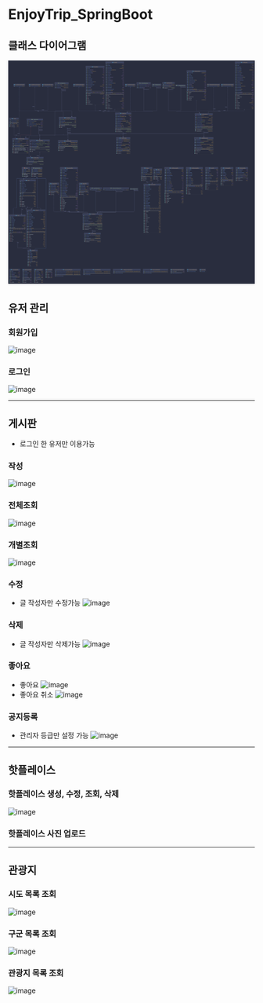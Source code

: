 # EnjoyTrip_SpringBoot

## 클래스 다이어그램

![enjoytrip V1.0.png](enjoytrip%20V1.0.png)

## 유저 관리

### 회원가입

![image](https://user-images.githubusercontent.com/12166357/235608765-85fda433-7ca5-4125-8976-e9049b6d1980.png)

### 로그인

![image](https://user-images.githubusercontent.com/12166357/235608903-0e5974b9-cc55-4ed0-804d-4b9ef74b3ab4.png)

---

## 게시판

- 로그인 한 유저만 이용가능

### 작성

![image](https://user-images.githubusercontent.com/12166357/235609401-4a02c085-7ed4-4e67-b36e-450f48b7815d.png)

### 전체조회

![image](https://user-images.githubusercontent.com/12166357/235609519-0a4b64f7-5e38-4088-b33f-57be79dc03b8.png)

### 개별조회

![image](https://user-images.githubusercontent.com/12166357/235609697-46accd24-6cb4-4373-b9ce-d46fe29dcb3f.png)

### 수정

- 글 작성자만 수정가능
  ![image](https://user-images.githubusercontent.com/12166357/235609989-4ac460d1-9ce4-42cc-8074-6badb5b22e07.png)

### 삭제

- 글 작성자만 삭제가능
  ![image](https://user-images.githubusercontent.com/12166357/235610060-a5ed871a-5fca-4df1-8940-8cf3564e7ef3.png)

### 좋아요

- 좋아요
  ![image](https://user-images.githubusercontent.com/12166357/235610479-41c16194-4145-479f-8de8-c5b1884b833c.png)
- 좋아요 취소
  ![image](https://user-images.githubusercontent.com/12166357/235610634-8cdb24e3-efa9-47bf-ad82-023b81df4499.png)

### 공지등록

- 관리자 등급만 설정 가능
  ![image](https://user-images.githubusercontent.com/12166357/235611069-17709643-73b0-410b-bf81-1cfda8916fc1.png)

---

## 핫플레이스

### 핫플레이스 생성, 수정, 조회, 삭제

![image](https://user-images.githubusercontent.com/12166357/235614796-cb943ee0-9dbc-4ee2-b7d6-9f5472857a43.png)

### 핫플레이스 사진 업로드

---

## 관광지

### 시도 목록 조회

![image](https://user-images.githubusercontent.com/12166357/235614223-55354e76-6fd9-4668-9c8e-bd646ced0cc6.png)

### 구군 목록 조회

![image](https://user-images.githubusercontent.com/12166357/235614342-131eaab5-ae20-4437-98d9-47052cd12509.png)

### 관광지 목록 조회

![image](https://user-images.githubusercontent.com/12166357/235614528-45d7d1f5-2283-4618-ae59-e18ed11a2f68.png)
